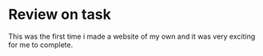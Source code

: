 # Review on task
This was the first time i made a website of my own and it was very exciting for me to complete.
